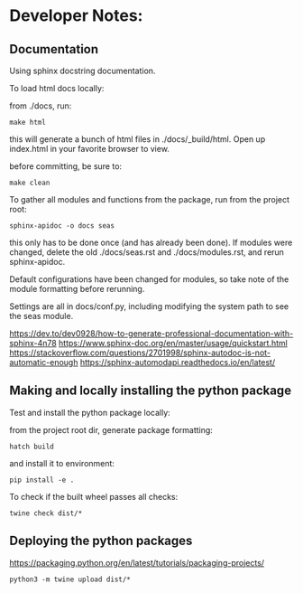 # Developer Notes:

## Documentation

Using sphinx docstring documentation.

To load html docs locally:

from ./docs, run:

    make html

this will generate a bunch of html files in ./docs/\_build/html.  Open up index.html in your favorite browser to view.

before committing, be sure to:

    make clean


To gather all modules and functions from the package, run from the project root:

    sphinx-apidoc -o docs seas

this only has to be done once (and has already been done).  If modules were changed, delete the old ./docs/seas.rst and ./docs/modules.rst, and rerun sphinx-apidoc.

Default configurations have been changed for modules, so take note of the module formatting before rerunning.


Settings are all in docs/conf.py, including modifying the system path to see the seas module. 

https://dev.to/dev0928/how-to-generate-professional-documentation-with-sphinx-4n78
https://www.sphinx-doc.org/en/master/usage/quickstart.html
https://stackoverflow.com/questions/2701998/sphinx-autodoc-is-not-automatic-enough
https://sphinx-automodapi.readthedocs.io/en/latest/


## Making and locally installing the python package

Test and install the python package locally:

from the project root dir, generate package formatting:

    hatch build

and install it to environment:

    pip install -e .

To check if the built wheel passes all checks: 

    twine check dist/*

## Deploying the python packages

https://packaging.python.org/en/latest/tutorials/packaging-projects/

    python3 -m twine upload dist/*